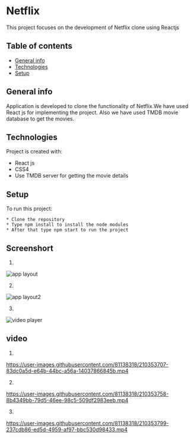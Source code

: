 # Netflix

This project focuses on the development of Netflix clone using Reactjs

## Table of contents

- [General info](#general-info)
- [Technologies](#technologies)
- [Setup](#setup)

## General info

Application is developed to clone the functionality of Netflix.We have used React js for implementing the project.
Also we have used TMDB movie database to get the movies.

## Technologies

Project is created with:

- React js
- CSS4
- Use TMDB server for getting the movie details

## Setup

To run this project:

```
* Clone the repository
* Type npm install to install the node modules
* After that type npm start to run the project
```

## Screenshort
1.
![app layout](https://user-images.githubusercontent.com/81138318/210352223-eacc4a40-f3e3-4851-9e31-80783ad105eb.png)

2.
![app layout2](https://user-images.githubusercontent.com/81138318/210352295-0fa6e3f5-be05-4607-a5de-36578fa7cc54.png)

3.
![video player](https://user-images.githubusercontent.com/81138318/210352309-1717c014-4001-4edd-8fd6-3c07690ec217.png)

## video
1.
https://user-images.githubusercontent.com/81138318/210353707-83dc0a5d-e64b-44bc-a56a-14037866845b.mp4

2.
https://user-images.githubusercontent.com/81138318/210353758-8b4349bb-79d5-46ee-98c5-509df2983eeb.mp4

3.
https://user-images.githubusercontent.com/81138318/210353799-237cdb86-ed5d-4959-af97-bbc530d98433.mp4

